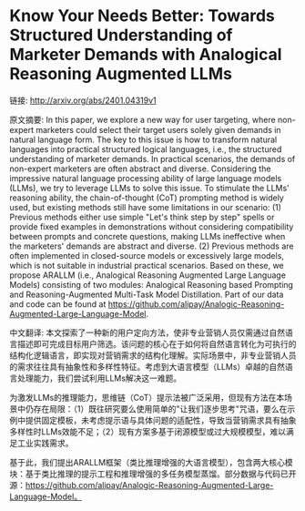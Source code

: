 # Know Your Needs Better: Towards Structured Understanding of Marketer Demands with Analogical Reasoning Augmented LLMs

链接: http://arxiv.org/abs/2401.04319v1

原文摘要:
In this paper, we explore a new way for user targeting, where non-expert
marketers could select their target users solely given demands in natural
language form. The key to this issue is how to transform natural languages into
practical structured logical languages, i.e., the structured understanding of
marketer demands. In practical scenarios, the demands of non-expert marketers
are often abstract and diverse. Considering the impressive natural language
processing ability of large language models (LLMs), we try to leverage LLMs to
solve this issue. To stimulate the LLMs' reasoning ability, the
chain-of-thought (CoT) prompting method is widely used, but existing methods
still have some limitations in our scenario: (1) Previous methods either use
simple "Let's think step by step" spells or provide fixed examples in
demonstrations without considering compatibility between prompts and concrete
questions, making LLMs ineffective when the marketers' demands are abstract and
diverse. (2) Previous methods are often implemented in closed-source models or
excessively large models, which is not suitable in industrial practical
scenarios. Based on these, we propose ARALLM (i.e., Analogical Reasoning
Augmented Large Language Models) consisting of two modules: Analogical
Reasoning based Prompting and Reasoning-Augmented Multi-Task Model
Distillation. Part of our data and code can be found at
https://github.com/alipay/Analogic-Reasoning-Augmented-Large-Language-Model.

中文翻译:
本文探索了一种新的用户定向方法，使非专业营销人员仅需通过自然语言描述即可完成目标用户筛选。该问题的核心在于如何将自然语言转化为可执行的结构化逻辑语言，即实现对营销需求的结构化理解。实际场景中，非专业营销人员的需求往往具有抽象性和多样性特征。考虑到大语言模型（LLMs）卓越的自然语言处理能力，我们尝试利用LLMs解决这一难题。

为激发LLMs的推理能力，思维链（CoT）提示法被广泛采用，但现有方法在本场景中仍存在局限：（1）既往研究要么使用简单的"让我们逐步思考"咒语，要么在示例中提供固定模板，未考虑提示语与具体问题的适配性，导致当营销需求具有抽象多样性时LLMs效能不足；（2）现有方案多基于闭源模型或过大规模模型，难以满足工业实践需求。

基于此，我们提出ARALLM框架（类比推理增强的大语言模型），包含两大核心模块：基于类比推理的提示工程和推理增强的多任务模型蒸馏。部分数据与代码已开源：https://github.com/alipay/Analogic-Reasoning-Augmented-Large-Language-Model。
